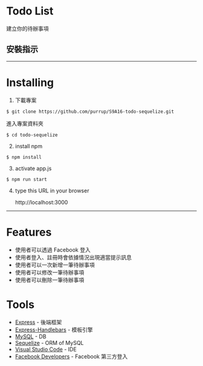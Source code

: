# Todo List

建立你的待辦事項

## 安裝指示

---

# Installing

1. 下載專案

```
$ git clone https://github.com/purrup/S9A16-todo-sequelize.git
```

進入專案資料夾

```
$ cd todo-sequelize
```

2. install npm

```
$ npm install
```

3. activate app.js

```
$ npm run start
```

4. type this URL in your browser

   http://localhost:3000

---

# Features

- 使用者可以透過 Facebook 登入
- 使用者登入、註冊時會依據情況出現適當提示訊息
- 使用者可以一次新增一筆待辦事項
- 使用者可以修改一筆待辦事項
- 使用者可以刪除一筆待辦事項

# Tools

- [Express](https://www.npmjs.com/package/express) - 後端框架
- [Express-Handlebars](https://www.npmjs.com/package/express-handlebars) - 模板引擎
- [MySQL](https://dev.mysql.com/downloads/mysql) - DB
- [Sequelize](http://docs.sequelizejs.com/) - ORM of MySQL
- [Visual Studio Code](https://visualstudio.microsoft.com/zh-hant/) - IDE
- [Facebook Developers](https://developers.facebook.com/) - Facebook 第三方登入

